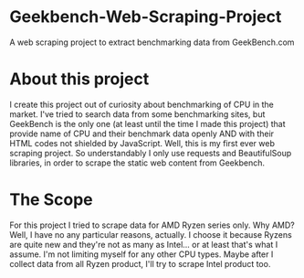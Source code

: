 # Geekbench-Web-Scraping-Project
A web scraping project to extract benchmarking data from GeekBench.com

# About this project
I create this project out of curiosity about benchmarking of CPU in the market. I've tried to search data from some benchmarking sites, but GeekBench is the only one (at least until the time I made this project) that provide name of CPU and their benchmark data openly AND with their HTML codes not shielded by JavaScript. Well, this is my first ever web scraping project. So understandably I only use requests and BeautifulSoup libraries, in order to scrape the static web content from Geekbench.

# The Scope
For this project I tried to scrape data for AMD Ryzen series only. Why AMD? Well, I have no any particular reasons, actually. I choose it because Ryzens are quite new and they're not as many as Intel... or at least that's what I assume. I'm not limiting myself for any other CPU types. Maybe after I collect data from all Ryzen product, I'll try to scrape Intel product too.
